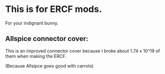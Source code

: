 # This is for ERCF mods.
  For your indignant bunny.
## Allspice connector cover:
  This is an improved connector cover because I broke about 1.74 x 10^19 of them when making the ERCF.
  
  (Because Allsipce goes good with carrots)
